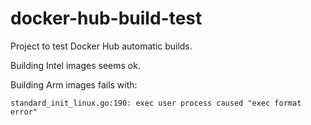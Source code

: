 # docker-hub-build-test

Project to test Docker Hub automatic builds.

Building Intel images seems ok.

Building Arm images fails with:

```
standard_init_linux.go:190: exec user process caused "exec format error"
```